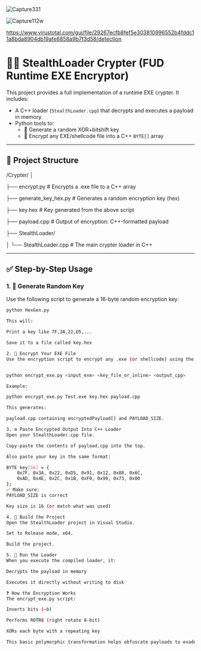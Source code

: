 
![Capture331](https://github.com/user-attachments/assets/f7de3e44-d31e-408a-892b-eadd96948873)

![Capture112w](https://github.com/user-attachments/assets/7f6a2c81-5351-40f0-a9a8-a48464c700ff)

https://www.virustotal.com/gui/file/29267ecfb8fef5e303810996552b4fddc11a8bda8904db19afe6858a9b7f3d58/detection



# 🕵️‍♂️ StealthLoader Crypter (FUD Runtime EXE Encryptor)

This project provides a full implementation of a runtime EXE crypter. It includes:

- A C++ loader (`StealthLoader.cpp`) that decrypts and executes a payload in memory.
- Python tools to:
  - 🔐 Generate a random XOR+bitshift key
  - 🧬 Encrypt any EXE/shellcode file into a C++ `BYTE[]` array

---

## 📁 Project Structure

/Crypter/
│

├── encrypt.py # Encrypts a .exe file to a C++ array

├── generate_key_hex.py # Generates a random encryption key (hex)

├── key.hex # Key generated from the above script

├── payload.cpp # Output of encryption: C++-formatted payload

├── StealthLoader/

│ └── StealthLoader.cpp # The main crypter loader in C++


---

## ✅ Step-by-Step Usage

### 1. 🔑 Generate Random Key

Use the following script to generate a 16-byte random encryption key:

```bash
python HexGen.py

This will:

Print a key like 7F,3A,22,D5,...

Save it to a file called key.hex

2. 🔐 Encrypt Your EXE File
Use the encryption script to encrypt any .exe (or shellcode) using the key:


python encrypt_exe.py <input_exe> <key_file_or_inline> <output_cpp>

Example:

python encrypt_exe.py Test.exe key.hex payload.cpp

This generates:

payload.cpp containing encryptedPayload[] and PAYLOAD_SIZE.

3. ⚙️ Paste Encrypted Output Into C++ Loader
Open your StealthLoader.cpp file.

Copy-paste the contents of payload.cpp into the top.

Also paste your key in the same format:

BYTE key[16] = {
    0x7F, 0x3A, 0x22, 0xD5, 0x91, 0x12, 0x88, 0x6C,
    0xAD, 0x4E, 0x2C, 0x1B, 0xF0, 0x99, 0x73, 0x00
};
✅ Make sure:
PAYLOAD_SIZE is correct

Key size is 16 (or match what was used)

4. 🧪 Build the Project
Open the StealthLoader project in Visual Studio.

Set to Release mode, x64.

Build the project.

5. 🧨 Run the Loader
When you execute the compiled loader, it:

Decrypts the payload in memory

Executes it directly without writing to disk

❓ How the Encryption Works
The encrypt_exe.py script:

Inverts bits (~b)

Performs ROTR8 (right rotate 8-bit)

XORs each byte with a repeating key

This basic polymorphic transformation helps obfuscate payloads to evade detection.


